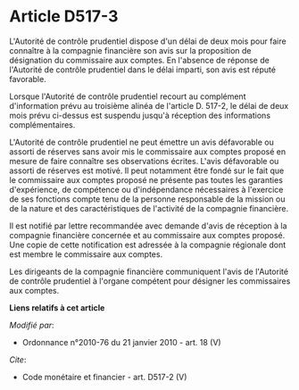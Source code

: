 # Article D517-3

L'Autorité de contrôle prudentiel dispose d'un délai de deux mois pour faire connaître à la compagnie financière son avis sur
la proposition de désignation du commissaire aux comptes. En l'absence de réponse de l'Autorité de contrôle prudentiel dans
le délai imparti, son avis est réputé favorable. 

Lorsque l'Autorité de contrôle prudentiel recourt au complément d'information prévu au troisième alinéa de l'article D.
517-2, le délai de deux mois prévu ci-dessus est suspendu jusqu'à réception des informations complémentaires. 

L'Autorité de contrôle prudentiel ne peut émettre un avis défavorable ou assorti de réserves sans avoir mis le commissaire
aux comptes proposé en mesure de faire connaître ses observations écrites. L'avis défavorable ou assorti de réserves est
motivé. Il peut notamment être fondé sur le fait que le commissaire aux comptes proposé ne présente pas toutes les garanties
d'expérience, de compétence ou d'indépendance nécessaires à l'exercice de ses fonctions compte tenu de la personne
responsable de la mission ou de la nature et des caractéristiques de l'activité de la compagnie financière. 

Il est notifié par lettre recommandée avec demande d'avis de réception à la compagnie financière concernée et au commissaire
aux comptes proposé. Une copie de cette notification est adressée à la compagnie régionale dont est membre le commissaire aux
comptes. 

Les dirigeants de la compagnie financière communiquent l'avis de l'Autorité de contrôle prudentiel à l'organe compétent pour
désigner les commissaires aux comptes.

**Liens relatifs à cet article**

_Modifié par_:

  - Ordonnance n°2010-76 du 21 janvier 2010 - art. 18 (V)

_Cite_:

  - Code monétaire et financier - art. D517-2 (V)
